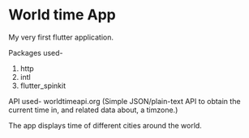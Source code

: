 # World time App

My very first flutter application.

Packages used-
1) http
2) intl
3) flutter_spinkit

API used-
worldtimeapi.org
(Simple JSON/plain-text API to obtain the current time in, and related data about, a timzone.)

The app displays time of different cities around the world.
